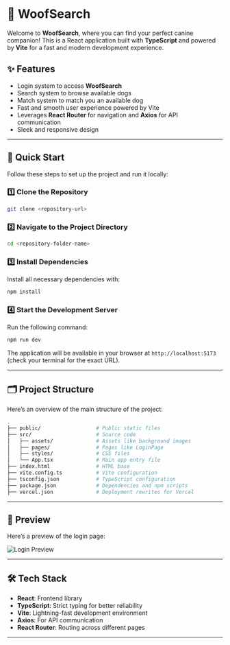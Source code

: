 # 🐾 WoofSearch

Welcome to **WoofSearch**, where you can find your perfect canine companion! This is a React application built with **TypeScript** and powered by **Vite** for a fast and modern development experience.

## ✨ Features

- Login system to access **WoofSearch**
- Search system to browse available dogs
- Match system to match you an available dog
- Fast and smooth user experience powered by Vite
- Leverages **React Router** for navigation and **Axios** for API communication
- Sleek and responsive design

---

## 🚀 Quick Start

Follow these steps to set up the project and run it locally:

### 1️⃣ Clone the Repository

```bash
git clone <repository-url>
```

### 2️⃣ Navigate to the Project Directory

```bash
cd <repository-folder-name>
```

### 3️⃣ Install Dependencies

Install all necessary dependencies with:

```bash
npm install
```

### 4️⃣ Start the Development Server

Run the following command:

```bash
npm run dev
```

The application will be available in your browser at `http://localhost:5173` (check your terminal for the exact URL).

---

## 🗂️ Project Structure

Here’s an overview of the main structure of the project:

```bash
.
├── public/                  # Public static files
├── src/                     # Source code
│   ├── assets/              # Assets like background images
│   ├── pages/               # Pages like LoginPage
│   ├── styles/              # CSS files
│   └── App.tsx              # Main app entry file
├── index.html               # HTML base
├── vite.config.ts           # Vite configuration
├── tsconfig.json            # TypeScript configuration
├── package.json             # Dependencies and npm scripts
├── vercel.json              # Deployment rewrites for Vercel
```


---

## 💾 Preview

Here’s a preview of the login page:

![Login Preview](https://github.com/user-attachments/assets/c5445c0b-580a-4ac8-9861-8e6af88c6a58)


---


## 🛠️ Tech Stack

- **React**: Frontend library
- **TypeScript**: Strict typing for better reliability
- **Vite**: Lightning-fast development environment
- **Axios**: For API communication
- **React Router**: Routing across different pages

---
